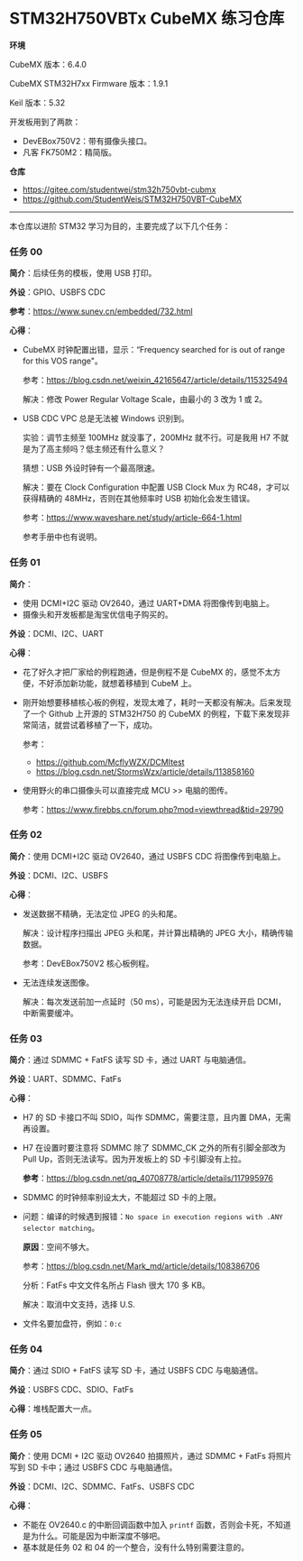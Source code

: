 # STM32H750VBTx CubeMX 练习仓库

**环境**

CubeMX 版本：6.4.0

CubeMX STM32H7xx Firmware 版本：1.9.1

Keil 版本：5.32

开发板用到了两款：

- DevEBox750V2：带有摄像头接口。
- 凡客 FK750M2：精简版。

**仓库**

- https://gitee.com/studentwei/stm32h750vbt-cubmx
- https://github.com/StudentWeis/STM32H750VBT-CubeMX

---

本仓库以进阶 STM32 学习为目的，主要完成了以下几个任务：

### 任务 00

**简介**：后续任务的模板，使用 USB 打印。

**外设**：GPIO、USBFS CDC 

**参考**：https://www.sunev.cn/embedded/732.html

**心得**：

- CubeMX 时钟配置出错，显示：“Frequency searched for is out of range for this VOS range"。

  参考：https://blog.csdn.net/weixin_42165647/article/details/115325494

  解决：修改 Power Regular Voltage Scale，由最小的 3 改为 1 或 2。 

- USB CDC VPC 总是无法被 Windows 识别到。

  实验：调节主频至 100MHz 就没事了，200MHz 就不行。可是我用 H7 不就是为了高主频吗？低主频还有什么意义？

  猜想：USB 外设时钟有一个最高限速。

  解决：要在 Clock Configuration 中配置 USB Clock Mux 为 RC48，才可以获得精确的 48MHz，否则在其他频率时 USB 初始化会发生错误。

  参考：https://www.waveshare.net/study/article-664-1.html
  
  参考手册中也有说明。

### 任务 01

**简介**：

- 使用 DCMI+I2C 驱动 OV2640，通过 UART+DMA 将图像传到电脑上。
- 摄像头和开发板都是淘宝优信电子购买的。

**外设**：DCMI、I2C、UART

**心得**：

- 花了好久才把厂家给的例程跑通，但是例程不是 CubeMX 的，感觉不太方便，不好添加新功能，就想着移植到 CubeM 上。

- 刚开始想要移植核心板的例程，发现太难了，耗时一天都没有解决。后来发现了一个 Github 上开源的 STM32H750 的 CubeMX 的例程，下载下来发现非常简洁，就尝试着移植了一下，成功。

  参考：

  - https://github.com/McflyWZX/DCMItest
  - https://blog.csdn.net/StormsWzx/article/details/113858160

- 使用野火的串口摄像头可以直接完成 MCU >> 电脑的图传。

  参考：https://www.firebbs.cn/forum.php?mod=viewthread&tid=29790

### 任务 02

**简介**：使用 DCMI+I2C 驱动 OV2640，通过 USBFS CDC 将图像传到电脑上。

**外设**：DCMI、I2C、USBFS 

**心得**：

- 发送数据不精确，无法定位 JPEG 的头和尾。

  解决：设计程序扫描出 JPEG 头和尾，并计算出精确的 JPEG 大小，精确传输数据。

  参考：DevEBox750V2 核心板例程。

- 无法连续发送图像。

  解决：每次发送前加一点延时（50 ms），可能是因为无法连续开启 DCMI，中断需要缓冲。

### 任务 03

**简介**：通过 SDMMC + FatFS 读写 SD 卡，通过 UART 与电脑通信。

**外设**：UART、SDMMC、FatFs

**心得**：

- H7 的 SD 卡接口不叫 SDIO，叫作 SDMMC，需要注意，且内置 DMA，无需再设置。

- H7 在设置时要注意将 SDMMC 除了 SDMMC_CK 之外的所有引脚全部改为 Pull Up，否则无法读写。因为开发板上的 SD 卡引脚没有上拉。

  **参考**：https://blog.csdn.net/qq_40708778/article/details/117995976

- SDMMC 的时钟频率别设太大，不能超过 SD 卡的上限。

- 问题：编译的时候遇到报错：`No space in execution regions with .ANY selector matching`。

  **原因**：空间不够大。

  参考：https://blog.csdn.net/Mark_md/article/details/108386706

  分析：FatFs 中文文件名所占 Flash 很大 170 多 KB。

  解决：取消中文支持，选择 U.S.

- 文件名要加盘符，例如：`0:c`

### 任务 04

**简介**：通过 SDIO + FatFS 读写 SD 卡，通过 USBFS CDC 与电脑通信。

**外设**：USBFS CDC、SDIO、FatFs

**心得**：堆栈配置大一点。

### 任务 05

**简介**：使用 DCMI + I2C 驱动 OV2640 拍摄照片，通过 SDMMC + FatFs 将照片写到 SD 卡中；通过 USBFS CDC 与电脑通信。

**外设**：DCMI、I2C、SDMMC、FatFs、USBFS CDC

**心得**：

- 不能在 OV2640.c 的中断回调函数中加入 `printf` 函数，否则会卡死，不知道是为什么。可能是因为中断深度不够吧。
- 基本就是任务 02 和 04 的一个整合，没有什么特别需要注意的。
